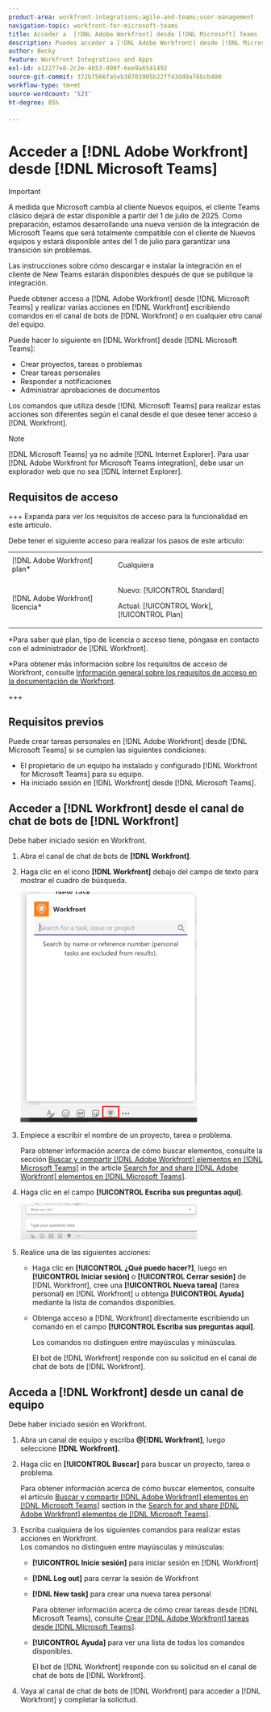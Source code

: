 ```yaml
---
product-area: workfront-integrations;agile-and-teams;user-management
navigation-topic: workfront-for-microsoft-teams
title: Acceder a  [!DNL Adobe Workfront] desde [!DNL Microsoft] Teams
description: Puedes acceder a [!DNL Adobe Workfront] desde [!DNL Microsoft Teams] y realizar varias acciones en [!DNL Workfront] escribiendo comandos en el canal de bots de Workfront o en cualquier otro canal del equipo.
author: Becky
feature: Workfront Integrations and Apps
exl-id: a12277e8-2c2e-4b53-990f-6ee9a6541492
source-git-commit: 372b7566fa5eb38703905b22ff43d49a76bcb400
workflow-type: tm+mt
source-wordcount: '523'
ht-degree: 85%

---
```


# Acceder a [!DNL Adobe Workfront] desde [!DNL Microsoft Teams]

<!--Audited: 01/2024-->

>[!IMPORTANT]
>
>A medida que Microsoft cambia al cliente Nuevos equipos, el cliente Teams clásico dejará de estar disponible a partir del 1 de julio de 2025. Como preparación, estamos desarrollando una nueva versión de la integración de Microsoft Teams que será totalmente compatible con el cliente de Nuevos equipos y estará disponible antes del 1 de julio para garantizar una transición sin problemas.
>
>Las instrucciones sobre cómo descargar e instalar la integración en el cliente de New Teams estarán disponibles después de que se publique la integración.


Puede obtener acceso a [!DNL Adobe Workfront] desde [!DNL Microsoft Teams] y realizar varias acciones en [!DNL Workfront] escribiendo comandos en el canal de bots de [!DNL Workfront] o en cualquier otro canal del equipo.

Puede hacer lo siguiente en [!DNL Workfront] desde [!DNL Microsoft Teams]:

* Crear proyectos, tareas o problemas
* Crear tareas personales
* Responder a notificaciones
* Administrar aprobaciones de documentos

Los comandos que utiliza desde [!DNL Microsoft Teams] para realizar estas acciones son diferentes según el canal desde el que desee tener acceso a [!DNL Workfront].

>[!NOTE]
>
>[!DNL Microsoft Teams] ya no admite [!DNL Internet Explorer]. Para usar [!DNL Adobe Workfront for Microsoft Teams integration], debe usar un explorador web que no sea [!DNL Internet Explorer].

## Requisitos de acceso

+++ Expanda para ver los requisitos de acceso para la funcionalidad en este artículo.

Debe tener el siguiente acceso para realizar los pasos de este artículo:

<table style="table-layout:auto"> 
 <col> 
 <col> 
 <tbody> 
  <tr> 
   <td role="rowheader">[!DNL Adobe Workfront] plan*</td> 
   <td> <p>Cualquiera</p> </td> 
  </tr> 
  <tr> 
   <td role="rowheader">[!DNL Adobe Workfront] licencia*</td> 
   <td> <p>Nuevo: [!UICONTROL Standard]</p>
   <p>Actual: [!UICONTROL Work], [!UICONTROL Plan]</p> </td> 
  </tr> 
 </tbody> 
</table>

*Para saber qué plan, tipo de licencia o acceso tiene, póngase en contacto con el administrador de [!DNL Workfront].

*Para obtener más información sobre los requisitos de acceso de Workfront, consulte [Información general sobre los requisitos de acceso en la documentación de Workfront](/help/quicksilver/administration-and-setup/add-users/access-levels-and-object-permissions/access-level-requirements-in-documentation.md).

+++

## Requisitos previos

Puede crear tareas personales en [!DNL Adobe Workfront] desde [!DNL Microsoft Teams] si se cumplen las siguientes condiciones:

* El propietario de un equipo ha instalado y configurado [!DNL Workfront for Microsoft Teams] para su equipo.
* Ha iniciado sesión en [!DNL Workfront] desde [!DNL Microsoft Teams].

## Acceder a [!DNL Workfront] desde el canal de chat de bots de [!DNL Workfront]

Debe haber iniciado sesión en Workfront.

1. Abra el canal de chat de bots de **[!DNL Workfront]**.
1. Haga clic en el icono **[!DNL Workfront]** debajo del campo de texto para mostrar el cuadro de búsqueda.

   ![teams_search_box_in_the_bot_channel.PNG](assets/teams-search-box-in-the-bot-channel-350x456.png)

1. Empiece a escribir el nombre de un proyecto, tarea o problema.

   Para obtener información acerca de cómo buscar elementos, consulte la sección [Buscar y compartir [!DNL Adobe Workfront] elementos en [!DNL Microsoft Teams]](../../workfront-integrations-and-apps/using-workfront-with-microsoft-teams/search-for-and-share-wf-items-in-ms-teams.md) in the article [Search for and share [!DNL Adobe Workfront] elementos en [!DNL Microsoft Teams]](../../workfront-integrations-and-apps/using-workfront-with-microsoft-teams/search-for-and-share-wf-items-in-ms-teams.md).

1. Haga clic en el campo **[!UICONTROL Escriba sus preguntas aquí]**.

   ![ms_team_type_your_questions_here_and_what_can_I_do_fields.png](assets/ms-teams-type-your-questions-here-and-what-can-i-do-fields-350x71.png)

1. Realice una de las siguientes acciones:

   * Haga clic en **[!UICONTROL ¿Qué puedo hacer?]**, luego en **[!UICONTROL Iniciar sesión]** o **[!UICONTROL Cerrar sesión]** de [!DNL Workfront], cree una **[!UICONTROL Nueva tarea]** (tarea personal) en [!DNL Workfront] u obtenga **[!UICONTROL Ayuda]** mediante la lista de comandos disponibles.

   * Obtenga acceso a [!DNL Workfront] directamente escribiendo un comando en el campo **[!UICONTROL Escriba sus preguntas aquí]**.

     Los comandos no distinguen entre mayúsculas y minúsculas.

     El bot de [!DNL Workfront] responde con su solicitud en el canal de chat de bots de [!DNL Workfront].

## Acceda a [!DNL Workfront] desde un canal de equipo

Debe haber iniciado sesión en Workfront.

1. Abra un canal de equipo y escriba **@[!DNL Workfront]**, luego seleccione **[!DNL Workfront].**

1. Haga clic en **[!UICONTROL Buscar]** para buscar un proyecto, tarea o problema.

   Para obtener información acerca de cómo buscar elementos, consulte el artículo [Buscar y compartir [!DNL Adobe Workfront] elementos en [!DNL Microsoft Teams]](../../workfront-integrations-and-apps/using-workfront-with-microsoft-teams/search-for-and-share-wf-items-in-ms-teams.md) section in the [Search for and share [!DNL Adobe Workfront] elementos de [!DNL Microsoft Teams]](../../workfront-integrations-and-apps/using-workfront-with-microsoft-teams/search-for-and-share-wf-items-in-ms-teams.md).

1. Escriba cualquiera de los siguientes comandos para realizar estas acciones en Workfront.\
   Los comandos no distinguen entre mayúsculas y minúsculas:

   * **[!UICONTROL Inicie sesión]** para iniciar sesión en [!DNL Workfront]
   * **[!DNL Log out]** para cerrar la sesión de Workfront
   * **[!DNL New task]** para crear una nueva tarea personal

     Para obtener información acerca de cómo crear tareas desde [!DNL Microsoft Teams], consulte [Crear [!DNL Adobe Workfront] tareas desde [!DNL Microsoft Teams]](../../workfront-integrations-and-apps/using-workfront-with-microsoft-teams/create-workfront-tasks-from-ms-teams.md).

   * **[!UICONTROL Ayuda]** para ver una lista de todos los comandos disponibles.

     El bot de [!DNL Workfront] responde con su solicitud en el canal de chat de bots de [!DNL Workfront].

1. Vaya al canal de chat de bots de [!DNL Workfront] para acceder a [!DNL Workfront] y completar la solicitud.

